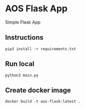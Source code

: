 # AOS Flask App
Simple Flask App

## Instructions
````shell
pip3 install -r requirements.txt
````

## Run local
```shell
python3 main.py
```

## Create docker image
````shell
docker build -t aos-flask:latest .
````